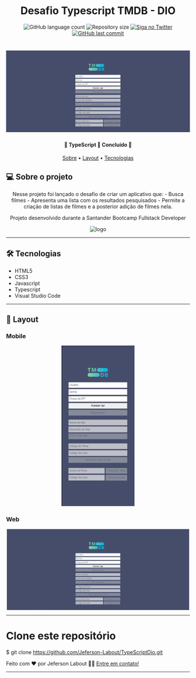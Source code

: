 <h1 align="center">Desafio Typescript TMDB - DIO</h1>
<p align="center">
  <img alt="GitHub language count" src="https://img.shields.io/github/languages/count/Jeferson-Labout/TypeScriptDio?color=%2304D361">

  <img alt="Repository size" src="https://img.shields.io/github/repo-size/Jeferson-Labout/TypeScriptDio">

  <a href="https://www.twitter.com/JefersonLabout/">
    <img alt="Siga no Twitter" src="https://camo.githubusercontent.com/2048a3b0875df30d126f788429d2c6eaab0049d77683951979aaeb87bb811b70/68747470733a2f2f696d672e736869656c64732e696f2f747769747465722f75726c3f75726c3d68747470732533412532462532466769746875622e636f6d25324674676d6172696e686f253246524541444d452d65636f6c657461">
  </a>
  
  <a href="https://github.com/Jeferson-Labout/TypeScriptDio/commits/main">
    <img alt="GitHub last commit" src="https://img.shields.io/github/last-commit/Jeferson-Labout/TypeScriptDio">
  </a>   
   
</p>
<h1 align="center">
	  <a href="https://web.dio.me/track/santander-bootcamp-fullstack-developer">
     		<img alt="telaPrincipal" title="#SantanderBootcamp2022" src="./src/images/Desktop.png" />
 	 </a>
    
   
</h1>

<h4 align="center"> 
	🚀 TypeScript 🚀 Concluído 🚀 
</h4>

<p align="center">
 <a href="#-sobre-o-projeto">Sobre</a> •
 <a href="#-layout">Layout</a> • 
 <a href="#-tecnologias">Tecnologias</a>

</p>



## 💻 Sobre o projeto
<p align="center">
Nesse projeto foi lançado o desafio de criar um aplicativo que: 
   - Busca filmes
   - Apresenta uma lista com os resultados pesquisados
   - Permite a criação de listas de filmes e a posterior adição de filmes nela.
</p>
<p align="center">
Projeto desenvolvido durante a Santander Bootcamp Fullstack Developer
</p>
<p align="center">
<img alt = "logo" src="https://hermes.digitalinnovation.one/tracks/800fd098-3eef-45e9-9544-544ae396076c.png" width="500px">

</p>


---
## 🛠 Tecnologias

- HTML5
- CSS3
- Javascript
- Typescript
- Visual Studio Code
  
---
## 🎨 Layout


### Mobile

<p align="center">


  <img alt="mobile" title="#SantanderBootcamp2022" src="./src/images/Mobile.png" width="200px">
</p>

### Web

<p align="center" style="display: flex; align-items: flex-start; justify-content: center;">
   <img alt="desktop" title="#SantanderBootcamp2022" src="./src/images/Desktop.png" width="500px">
</p>

---


# Clone este repositório
$ git clone https://github.com/Jeferson-Labout/TypeScriptDio.git






Feito com ❤️ por Jeferson Labout 👋🏽 [Entre em contato!](https://www.linkedin.com/in/jeferson-labout/)

---
